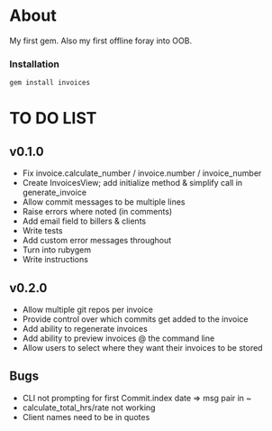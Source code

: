 # About
My first gem. Also my first offline foray into OOB.

### Installation
<code>gem install invoices</code>

# TO DO LIST
## v0.1.0
- Fix invoice.calculate_number / invoice.number / invoice_number
- Create InvoicesView; add initialize method & simplify call in generate_invoice
- Allow commit messages to be multiple lines
- Raise errors where noted (in comments)
- Add email field to billers & clients
- Write tests
- Add custom error messages throughout
- Turn into rubygem
- Write instructions

## v0.2.0
- Allow multiple git repos per invoice
- Provide control over which commits get added to the invoice
- Add ability to regenerate invoices
- Add ability to preview invoices @ the command line
- Allow users to select where they want their invoices to be stored

## Bugs
- CLI not prompting for first Commit.index date => msg pair in ~
- calculate_total_hrs/rate not working
- Client names need to be in quotes
